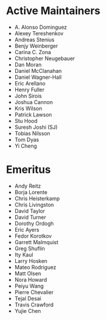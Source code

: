 Active Maintainers
==================

* A. Alonso Dominguez
* Alexey Tereshenkov
* Andreas Stenius
* Benjy Weinberger
* Carina C. Zona
* Christopher Neugebauer
* Dan Moran
* Daniel McClanahan
* Daniel Wagner-Hall
* Eric Arellano
* Henry Fuller
* John Sirois
* Joshua Cannon
* Kris Wilson
* Patrick Lawson
* Stu Hood
* Suresh Joshi (SJ)
* Tobias Nilsson
* Tom Dyas
* Yi Cheng

Emeritus
========

* Andy Reitz
* Borja Lorente
* Chris Heisterkamp
* Chris Livingston
* David Taylor
* David Turner
* Dorothy Ordogh
* Eric Ayers
* Fedor Korotkov
* Garrett Malmquist
* Greg Shuflin
* Ity Kaul
* Larry Hosken
* Mateo Rodriguez
* Matt Olsen
* Nora Howard
* Peiyu Wang
* Pierre Chevalier
* Tejal Desai
* Travis Crawford
* Yujie Chen
